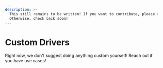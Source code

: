 ```yaml
---
description: >-
  This still remains to be written! If you want to contribute, please reach out.
  Otherwise, check back soon!
---
```


# Custom Drivers

Right now, we don't suggest doing anything custom yourself! Reach out if you have use cases!
